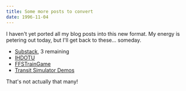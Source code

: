 ```yaml
---
title: Some more posts to convert
date: 1996-11-04
---
```


I haven't yet ported all my blog posts into this new format. My energy is petering out today, but I'll get back to these... someday.

* [Substack](https://substack.com/@hypercrab/posts), 3 remaining
* [IHDOTU](https://zachcrabtree.notion.site/In-Depth-Inevitable-Heat-Death-Of-The-Universe-c1fd048f7941404895f3edd8c105bfa1?pvs=73)
* [FFSTrainGame](https://zachcrabtree.notion.site/In-Depth-FFSTrainGame-8dee54e731f14243aaa5bdd70d8e58bf?pvs=73)
* [Transit Simulator Demos](https://zachcrabtree.notion.site/Demos-Transit-Simulator-200c28a1fa644296af0af2729e63a06f?pvs=73)

That's not actually that many!
